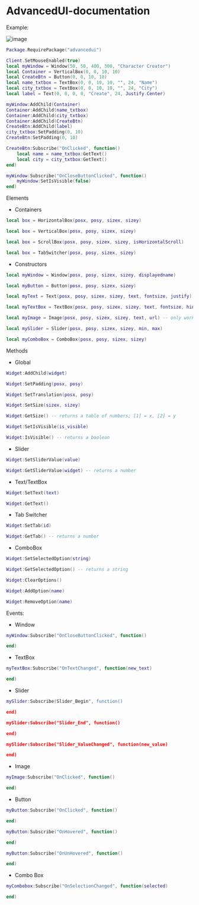 # AdvancedUI-documentation

Example:

![image](https://user-images.githubusercontent.com/79408258/179121633-1eda1f4a-98d1-4d52-b677-65da8acb415f.png)

```lua
Package.RequirePackage("advancedui")

Client.SetMouseEnabled(true)
local myWindow = Window(50, 50, 400, 300, "Character Creator")
local Container = VerticalBox(0, 0, 10, 10)
local CreateBtn = Button(0, 0, 10, 10)
local name_txtbox = TextBox(0, 0, 10, 10, "", 24, "Name")
local city_txtbox = TextBox(0, 0, 10, 10, "", 24, "City")
local label = Text(0, 0, 0, 0, "Create", 24, Justify.Center)

myWindow:AddChild(Container)
Container:AddChild(name_txtbox)
Container:AddChild(city_txtbox)
Container:AddChild(CreateBtn)
CreateBtn:AddChild(label)
city_txtbox:SetPadding(0, 10)
CreateBtn:SetPadding(0, 10)

CreateBtn:Subscribe("OnClicked", function()
    local name = name_txtbox:GetText()
    local city = city_txtbox:GetText()
end)

myWindow:Subscribe("OnCloseButtonClicked", function()
    myWindow:SetIsVisible(false)
end)
```

Elements

- Containers

```lua
local box = HorizontalBox(posx, posy, sizex, sizey)

local box = VerticalBox(posx, posy, sizex, sizey)

local box = ScrollBox(posx, posy, sizex, sizey, isHorizontalScroll)

local box = TabSwitcher(posx, posy, sizex, sizey)
```

- Constructors

```lua
local myWindow = Window(posx, posy, sizex, sizey, displayedname)

local myButton = Button(posx, posy, sizex, sizey)

local myText = Text(posx, posy, sizex, sizey, text, fontsize, justify)

local myTextBox = TextBox(posx, posy, sizex, sizey, text, fontsize, hint_text)

local myImage = Image(posx, posy, sizex, sizey, text, url) -- only works with url! example: https://docs.nanos.world/img/nanos-world.png

local mySlider = Slider(posx, posy, sizex, sizey, min, max)

local myComboBox = ComboBox(posx, posy, sizex, sizey)
```

Methods

- Global

```lua
Widget:AddChild(widget)

Widget:SetPadding(posx, posy)

Widget:SetTranslation(posx, posy)

Widget:SetSize(sizex, sizey)

Widget:GetSize() -- returns a table of numbers; [1] = x, [2] = y

Widget:SetIsVisible(is_visible)

Widget:IsVisible() -- returns a boolean
```

- Slider

```lua
Widget:SetSliderValue(value)

Widget:GetSliderValue(widget) -- returns a number
```

- Text/TextBox

```lua
Widget:SetText(text)

Widget:GetText()

```
- Tab Switcher

```lua
Widget:SetTab(id)

Widget:GetTab() -- returns a number
```

- ComboBox

```lua
Widget:SetSelectedOption(string)

Widget:GetSelectedOption() -- returns a string

Widget:ClearOptions()

Widget:AddOption(name)

Widget:RemoveOption(name)
```

Events:

- Window

```lua
myWindow:Subscribe("OnCloseButtonClicked", function()

end)
```

- TextBox

```lua
myTextBox:Subscribe("OnTextChanged", function(new_text)

end)
```

- Slider

```lua
mySlider:Subscribe(Slider_Begin", function()

end)

mySlider:Subscribe("Slider_End", function()

end)

mySlider:Subscribe("Slider_ValueChanged", function(new_value)

end)
```

- Image

```lua
myImage:Subscribe("OnClicked", function()

end)
```

- Button

```lua
myButton:Subscribe("OnClicked", function()

end)

myButton:Subscribe("OnHovered", function()

end)

myButton:Subscribe("OnUnHovered", function()

end)
```

- Combo Box

```lua
myCombobox:Subscribe("OnSelectionChanged", function(selected)

end)
```
